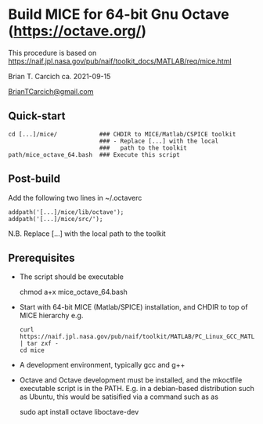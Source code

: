# Build MICE for 64-bit Gnu Octave (https://octave.org/)

This procedure is based on https://naif.jpl.nasa.gov/pub/naif/toolkit_docs/MATLAB/req/mice.html

Brian T. Carcich ca. 2021-09-15

BrianTCarcich@gmail.com

## Quick-start

    cd [...]/mice/            ### CHDIR to MICE/Matlab/CSPICE toolkit
                              ### - Replace [...] with the local
                              ###   path to the toolkit
    path/mice_octave_64.bash  ### Execute this script


## Post-build

Add the following two lines in ~/.octaverc

    addpath('[...]/mice/lib/octave');
    addpath('[...]/mice/src/');

N.B. Replace [...] with the local path to the toolkit

## Prerequisites

* The script should be executable

    chmod a+x mice_octave_64.bash

* Start with 64-bit MICE (Matlab/SPICE) installation, and CHDIR to top of MICE hierarchy e.g.

      curl https://naif.jpl.nasa.gov/pub/naif/toolkit/MATLAB/PC_Linux_GCC_MATLAB7.x_64bit/packages/mice.tar.Z | tar zxf -
      cd mice

* A development environment, typically gcc and g++

* Octave and Octave development must be installed, and the mkoctfile executable script is in the PATH.  E.g. in a debian-based distribution such as Ubuntu, this would be satisified via a command such as as

    sudo apt install octave liboctave-dev
